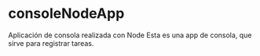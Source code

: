 # consoleNodeApp
Aplicación de consola realizada con Node
Esta es una app de consola, que sirve para registrar tareas.
